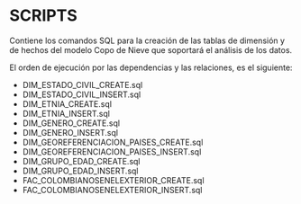 # SCRIPTS
Contiene los comandos SQL para la creación de las tablas de dimensión y de hechos del modelo Copo de Nieve que soportará el análisis de los datos.

El orden de ejecución por las dependencias y las relaciones, es el siguiente:

* DIM_ESTADO_CIVIL_CREATE.sql
* DIM_ESTADO_CIVIL_INSERT.sql
* DIM_ETNIA_CREATE.sql
* DIM_ETNIA_INSERT.sql
* DIM_GENERO_CREATE.sql
* DIM_GENERO_INSERT.sql
* DIM_GEOREFERENCIACION_PAISES_CREATE.sql
* DIM_GEOREFERENCIACION_PAISES_INSERT.sql
* DIM_GRUPO_EDAD_CREATE.sql
* DIM_GRUPO_EDAD_INSERT.sql
* FAC_COLOMBIANOSENELEXTERIOR_CREATE.sql
* FAC_COLOMBIANOSENELEXTERIOR_INSERT.sql

